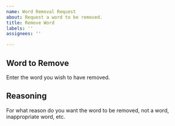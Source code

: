 ```yaml
---
name: Word Removal Request
about: Request a word to be removed.
title: Remove Word
labels: ''
assignees: ''

---
```


## Word to Remove
Enter the word you wish to have removed.

## Reasoning
For what reason do you want the word to be removed, not a word, inappropriate word, etc.
